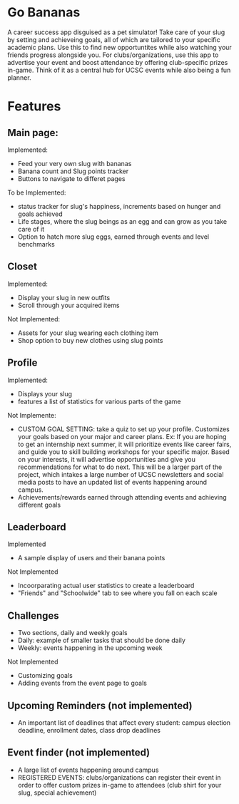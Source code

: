 # Go Bananas

A career success app disguised as a pet simulator! Take care of your slug by setting and achieveing goals, all of which are tailored to your specific academic plans. Use this to find new opportuntites while also watching your friends progress alongside you. For clubs/organizations, use this app to advertise your event and boost attendance by offering club-specific prizes in-game. Think of it as a central hub for UCSC events while also being a fun planner.

# Features
## Main page:
Implemented:
- Feed your very own slug with bananas
- Banana count and Slug points tracker
- Buttons to navigate to differet pages

To be Implemented:
- status tracker for slug's happiness, increments based on hunger and goals achieved
- Life stages, where the slug beings as an egg and can grow as you take care of it
- Option to hatch more slug eggs, earned through events and level benchmarks

## Closet
Implemented:
- Display your slug in new outfits
- Scroll through your acquired items

Not Implemented:
- Assets for your slug wearing each clothing item
- Shop option to buy new clothes using slug points

## Profile
Implemented:
- Displays your slug
- features a list of statistics for various parts of the game

Not Implemente:
- CUSTOM GOAL SETTING: take a quiz to set up your profile. Customizes your goals based on your major and career plans. Ex: If you are hoping to get an internship next summer, it will prioritize events like career fairs, and guide you to skill building workshops for your specific major. Based on your interests, it will advertise opportunities and give you recommendations for what to do next. This will be a larger part of the project, which intakes a large number of UCSC newsletters and social media posts to have an updated list of events happening around campus. 
- Achievements/rewards earned through attending events and achieving different goals
  
## Leaderboard
Implemented
- A sample display of users and their banana points

Not Implemented
- Incoorparating actual user statistics to create a leaderboard
- "Friends" and "Schoolwide" tab to see where you fall on each scale
  
## Challenges
- Two sections, daily and weekly goals
- Daily: example of smaller tasks that should be done daily
- Weekly: events happening in the upcoming week

Not Implemented
- Customizing goals
- Adding events from the event page to goals

## Upcoming Reminders (not implemented)
- An important list of deadlines that affect every student: campus election deadline, enrollment dates, class drop deadlines
  
## Event finder (not implemented)
- A large list of events happening around campus
- REGISTERED EVENTS: clubs/organizations can register their event in order to offer custom prizes in-game to attendees (club shirt for your slug, special achievement)
  
